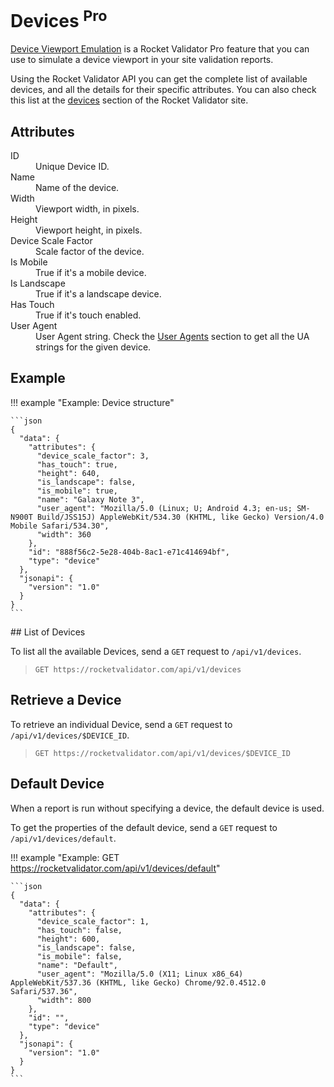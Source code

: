 # Devices <sup class="badge-pro">Pro</sup>

<a href="device-viewport-emulation">Device Viewport Emulation</a> is a Rocket Validator Pro feature that you can use to simulate a device viewport in your site validation reports.

Using the Rocket Validator API you can get the complete list of available devices, and all the details for their specific attributes. You can also check this list at the <a href="https://rocketvalidator.com/devices">devices</a> section of the Rocket Validator site.

## Attributes

<dl>
  <dt>ID</dt>
  <dd>Unique Device ID.</dd>
  <dt>Name</dt>
  <dd>Name of the device.</dd>
  <dt>Width</dt>
  <dd>Viewport width, in pixels.</dd>
  <dt>Height</dt>
  <dd>Viewport height, in pixels.</dd>
  <dt>Device Scale Factor</dt>
  <dd>Scale factor of the device.</dd>
  <dt>Is Mobile</dt>
  <dd>True if it's a mobile device.</dd>
  <dt>Is Landscape</dt>
  <dd>True if it's a landscape device.</dd>
  <dt>Has Touch</dt>
  <dd>True if it's touch enabled.</dd>
  <dt>User Agent</dt>
  <dd>User Agent string. Check the <a href="https://rocketvalidator.com/user-agents">User Agents</a> section to get all the UA strings for the given device.</dd>
</dl>

## Example

!!! example "Example: Device structure"

    ```json
    {
      "data": {
        "attributes": {
          "device_scale_factor": 3,
          "has_touch": true,
          "height": 640,
          "is_landscape": false,
          "is_mobile": true,
          "name": "Galaxy Note 3",
          "user_agent": "Mozilla/5.0 (Linux; U; Android 4.3; en-us; SM-N900T Build/JSS15J) AppleWebKit/534.30 (KHTML, like Gecko) Version/4.0 Mobile Safari/534.30",
          "width": 360
        },
        "id": "888f56c2-5e28-404b-8ac1-e71c414694bf",
        "type": "device"
      },
      "jsonapi": {
        "version": "1.0"
      }
    }
    ```

## List of Devices

To list all the available Devices, send a `GET` request to `/api/v1/devices`.

> `GET https://rocketvalidator.com/api/v1/devices`

## Retrieve a Device

To retrieve an individual Device, send a `GET` request to `/api/v1/devices/$DEVICE_ID`.

> `GET https://rocketvalidator.com/api/v1/devices/$DEVICE_ID`

## Default Device

When a report is run without specifying a device, the default device is used.

To get the properties of the default device, send a `GET` request to `/api/v1/devices/default`.

!!! example "Example: GET https://rocketvalidator.com/api/v1/devices/default"

    ```json
    {
      "data": {
        "attributes": {
          "device_scale_factor": 1,
          "has_touch": false,
          "height": 600,
          "is_landscape": false,
          "is_mobile": false,
          "name": "Default",
          "user_agent": "Mozilla/5.0 (X11; Linux x86_64) AppleWebKit/537.36 (KHTML, like Gecko) Chrome/92.0.4512.0 Safari/537.36",
          "width": 800
        },
        "id": "",
        "type": "device"
      },
      "jsonapi": {
        "version": "1.0"
      }
    }
    ```